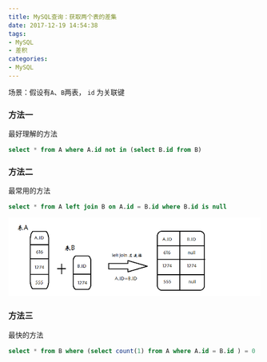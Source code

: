 ```yaml
---
title: MySQL查询：获取两个表的差集
date: 2017-12-19 14:54:38
tags:
- MySQL
- 差积
categories:
- MySQL
---
```

场景：假设有`A`、`B`两表， `id` 为关联键
### 方法一
最好理解的方法
```sql
select * from A where A.id not in (select B.id from B)
```

### 方法二
最常用的方法
```sql
select * from A left join B on A.id = B.id where B.id is null 
```
![](/images/2012050916243279.png)

### 方法三
最快的方法
```sql
select * from B where (select count(1) from A where A.id = B.id ) = 0
```
